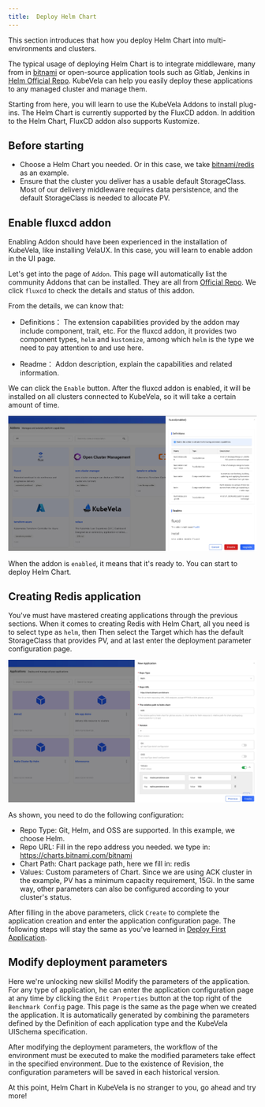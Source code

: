 ```yaml
---
title:  Deploy Helm Chart
---
```


This section introduces that how you deploy Helm Chart into multi-environments and clusters.

The typical usage of deploying Helm Chart is to integrate middleware, many from in [bitnami](https://github.com/bitnami/charts) or open-source application tools such as Gitlab, Jenkins in [Helm Official Repo](https://hub.helm.sh/). KubeVela can help you easily deploy these applications to any managed cluster and manage them.

Starting from here, you will learn to use the KubeVela Addons to install plug-ins. The Helm Chart is currently supported by the FluxCD addon. In addition to the Helm Chart, FluxCD addon also supports Kustomize.

## Before starting

- Choose a Helm Chart you needed. Or in this case, we take [bitnami/redis](https://github.com/bitnami/charts/tree/master/bitnami/redis) as an example.
- Ensure that the cluster you deliver has a usable default StorageClass. Most of our delivery middleware requires data persistence, and the default StorageClass is needed to allocate PV.

## Enable fluxcd addon

Enabling Addon should have been experienced in the installation of KubeVela, like installing VelaUX. In this case, you will learn to enable addon in the UI page.

Let's get into the page of `Addon`. This page will automatically list the community Addons that can be installed. They are all from [Official Repo](https://github.com/oam-dev/catalog/tree/master/addons). We click `fluxcd` to check the details and status of this addon.

From the details, we can know that:

- Definitions： The extension capabilities provided by the addon may include component, trait, etc. For the fluxcd addon, it provides two component types, `helm` and `kustomize`, among which `helm` is the type we need to pay attention to and use here.

- Readme： Addon description, explain the capabilities and related information.

We can click the `Enable` button. After the fluxcd addon is enabled, it will be installed on all clusters connected to KubeVela, so it will take a certain amount of time.

![fluxcd addon](../resources/addon-fluxcd.jpg)

When the addon is `enabled`, it means that it's ready to. You can start to deploy Helm Chart.

## Creating Redis application

You've must have mastered creating applications through the previous sections. When it comes to creating Redis with Helm Chart, all you need is to select type as `helm`, then Then select the Target which has the default StorageClass that provides PV, and at last enter the deployment parameter configuration page.

![helm app config](../resources/helm-app-config.jpg)

As shown, you need to do the following configuration:

- Repo Type: Git, Helm, and OSS are supported. In this example, we choose Helm.
- Repo URL: Fill in the repo address you needed. we type in: https://charts.bitnami.com/bitnami
- Chart Path: Chart package path, here we fill in: redis
- Values: Custom parameters of Chart. Since we are using ACK cluster in the example, PV has a minimum capacity requirement, 15Gi. In the same way, other parameters can also be configured according to your cluster's status.

After filling in the above parameters, click `Create` to complete the application creation and enter the application configuration page. The following steps will stay the same as you've learned in [Deploy First Application](../quick-start).

## Modify deployment parameters

Here we're unlocking new skills! Modify the parameters of the application. For any type of application, he can enter the application configuration page at any time by clicking the `Edit Properties` button at the top right of the `Benchmark Config` page. This page is the same as the page when we created the application. It is automatically generated by combining the parameters defined by the Definition of each application type and the KubeVela UISchema specification.

After modifying the deployment parameters, the workflow of the environment must be executed to make the modified parameters take effect in the specified environment. Due to the existence of Revision, the configuration parameters will be saved in each historical version.

At this point, Helm Chart in KubeVela is no stranger to you, go ahead and try more!
<!-- 
## Next step
TODO v1.2
- [Deploy Cloud Services](./consume-cloud-services) -->
